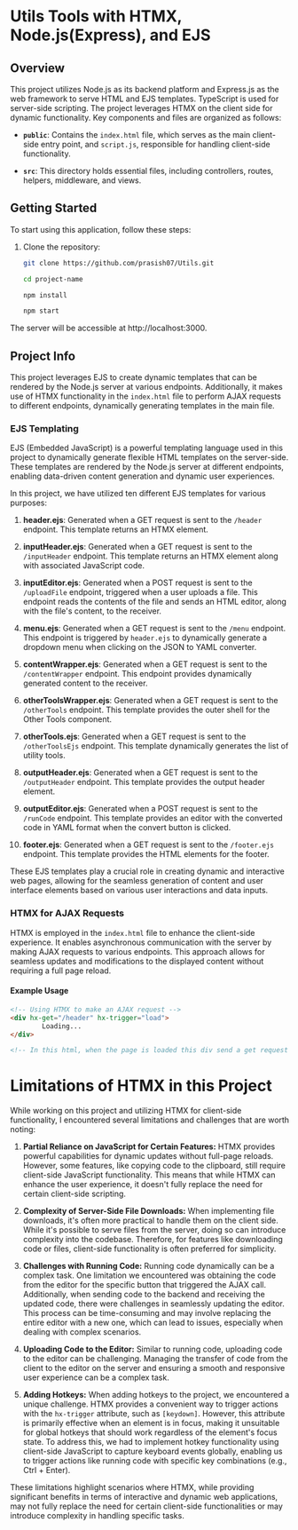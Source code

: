 # Utils Tools with HTMX, Node.js(Express), and EJS

## Overview

This project utilizes Node.js as its backend platform and Express.js as the web framework to serve HTML and EJS templates. TypeScript is used for server-side scripting. The project leverages HTMX on the client side for dynamic functionality. Key components and files are organized as follows:

- **`public`**: Contains the `index.html` file, which serves as the main client-side entry point, and `script.js`, responsible for handling client-side functionality.

- **`src`**: This directory holds essential files, including controllers, routes, helpers, middleware, and views.

## Getting Started

To start using this application, follow these steps:

1. Clone the repository:

   ```sh
   git clone https://github.com/prasish07/Utils.git
   
   cd project-name

   npm install

   npm start

The server will be accessible at http://localhost:3000.

## Project Info

This project leverages EJS to create dynamic templates that can be rendered by the Node.js server at various endpoints. Additionally, it makes use of HTMX functionality in the `index.html` file to perform AJAX requests to different endpoints, dynamically generating templates in the main file.

### EJS Templating

EJS (Embedded JavaScript) is a powerful templating language used in this project to dynamically generate flexible HTML templates on the server-side. These templates are rendered by the Node.js server at different endpoints, enabling data-driven content generation and dynamic user experiences.

In this project, we have utilized ten different EJS templates for various purposes:

1. **header.ejs**: Generated when a GET request is sent to the `/header` endpoint. This template returns an HTMX element.

2. **inputHeader.ejs**: Generated when a GET request is sent to the `/inputHeader` endpoint. This template returns an HTMX element along with associated JavaScript code.

3. **inputEditor.ejs**: Generated when a POST request is sent to the `/uploadFile` endpoint, triggered when a user uploads a file. This endpoint reads the contents of the file and sends an HTML editor, along with the file's content, to the receiver.

4. **menu.ejs**: Generated when a GET request is sent to the `/menu` endpoint. This endpoint is triggered by `header.ejs` to dynamically generate a dropdown menu when clicking on the JSON to YAML converter.

5. **contentWrapper.ejs**: Generated when a GET request is sent to the `/contentWrapper` endpoint. This endpoint provides dynamically generated content to the receiver.

6. **otherToolsWrapper.ejs**: Generated when a GET request is sent to the `/otherTools` endpoint. This template provides the outer shell for the Other Tools component.

7. **otherTools.ejs**: Generated when a GET request is sent to the `/otherToolsEjs` endpoint. This template dynamically generates the list of utility tools.

8. **outputHeader.ejs**: Generated when a GET request is sent to the `/outputHeader` endpoint. This template provides the output header element.

9. **outputEditor.ejs**: Generated when a POST request is sent to the `/runCode` endpoint. This template provides an editor with the converted code in YAML format when the convert button is clicked.

10. **footer.ejs**: Generated when a GET request is sent to the `/footer.ejs` endpoint. This template provides the HTML elements for the footer.

These EJS templates play a crucial role in creating dynamic and interactive web pages, allowing for the seamless generation of content and user interface elements based on various user interactions and data inputs.

### HTMX for AJAX Requests

HTMX is employed in the `index.html` file to enhance the client-side experience. It enables asynchronous communication with the server by making AJAX requests to various endpoints. This approach allows for seamless updates and modifications to the displayed content without requiring a full page reload.

#### Example Usage

```html
<!-- Using HTMX to make an AJAX request -->
<div hx-get="/header" hx-trigger="load">
        Loading...
</div>

<!-- In this html, when the page is loaded this div send a get request to locolhost:3000/header to get the header html templete and after getting that, it replace this div with the component get from the request.-->
```

# Limitations of HTMX in this Project

While working on this project and utilizing HTMX for client-side functionality, I encountered several limitations and challenges that are worth noting:

1. **Partial Reliance on JavaScript for Certain Features:** HTMX provides powerful capabilities for dynamic updates without full-page reloads. However, some features, like copying code to the clipboard, still require client-side JavaScript functionality. This means that while HTMX can enhance the user experience, it doesn't fully replace the need for certain client-side scripting.

2. **Complexity of Server-Side File Downloads:** When implementing file downloads, it's often more practical to handle them on the client side. While it's possible to serve files from the server, doing so can introduce complexity into the codebase. Therefore, for features like downloading code or files, client-side functionality is often preferred for simplicity.

3. **Challenges with Running Code:** Running code dynamically can be a complex task. One limitation we encountered was obtaining the code from the editor for the specific button that triggered the AJAX call. Additionally, when sending code to the backend and receiving the updated code, there were challenges in seamlessly updating the editor. This process can be time-consuming and may involve replacing the entire editor with a new one, which can lead to issues, especially when dealing with complex scenarios.

4. **Uploading Code to the Editor:** Similar to running code, uploading code to the editor can be challenging. Managing the transfer of code from the client to the editor on the server and ensuring a smooth and responsive user experience can be a complex task.

5. **Adding Hotkeys:** When adding hotkeys to the project, we encountered a unique challenge. HTMX provides a convenient way to trigger actions with the `hx-trigger` attribute, such as `[keydown]`. However, this attribute is primarily effective when an element is in focus, making it unsuitable for global hotkeys that should work regardless of the element's focus state. To address this, we had to implement hotkey functionality using client-side JavaScript to capture keyboard events globally, enabling us to trigger actions like running code with specific key combinations (e.g., Ctrl + Enter).

These limitations highlight scenarios where HTMX, while providing significant benefits in terms of interactive and dynamic web applications, may not fully replace the need for certain client-side functionalities or may introduce complexity in handling specific tasks.
